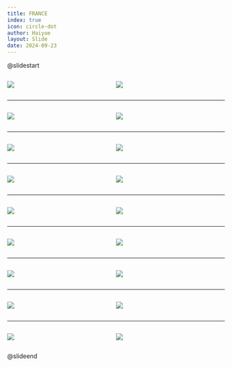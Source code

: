 ```yaml
---
title: FRANCE
index: true
icon: circle-dot
author: Haiyue
layout: Slide
date: 2024-09-23
---
```

 
@slidestart

<div style="display:flex">
<div style="flex:1">

![](/reading/english/Level-Z/FRANCE/001.webp)
</div>
<div style="flex:1">

![](/reading/english/Level-Z/FRANCE/002.webp)
</div>
</div>

---

<div style="display:flex">
<div style="flex:1">

![](/reading/english/Level-Z/FRANCE/003.webp)
</div>
<div style="flex:1">

![](/reading/english/Level-Z/FRANCE/004.webp)
</div>
</div>

---

<div style="display:flex">
<div style="flex:1">

![](/reading/english/Level-Z/FRANCE/005.webp)
</div>
<div style="flex:1">

![](/reading/english/Level-Z/FRANCE/006.webp)
</div>
</div>

---

<div style="display:flex">
<div style="flex:1">

![](/reading/english/Level-Z/FRANCE/007.webp)
</div>
<div style="flex:1">

![](/reading/english/Level-Z/FRANCE/008.webp)
</div>
</div>

---

<div style="display:flex">
<div style="flex:1">

![](/reading/english/Level-Z/FRANCE/009.webp)
</div>
<div style="flex:1">

![](/reading/english/Level-Z/FRANCE/010.webp)
</div>
</div>

---

<div style="display:flex">
<div style="flex:1">

![](/reading/english/Level-Z/FRANCE/011.webp)
</div>
<div style="flex:1">

![](/reading/english/Level-Z/FRANCE/012.webp)
</div>
</div>

---

<div style="display:flex">
<div style="flex:1">

![](/reading/english/Level-Z/FRANCE/013.webp)
</div>
<div style="flex:1">

![](/reading/english/Level-Z/FRANCE/014.webp)
</div>
</div>

---

<div style="display:flex">
<div style="flex:1">

![](/reading/english/Level-Z/FRANCE/015.webp)
</div>
<div style="flex:1">

![](/reading/english/Level-Z/FRANCE/016.webp)
</div>
</div>

---

<div style="display:flex">
<div style="flex:1">

![](/reading/english/Level-Z/FRANCE/017.webp)
</div>
<div style="flex:1">

![](/reading/english/Level-Z/FRANCE/018.webp)
</div>
</div>

@slideend